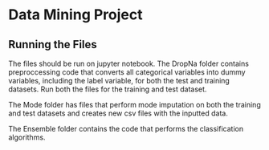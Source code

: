 # Data Mining Project

## Running the Files
The files should be run on jupyter notebook. 
The DropNa folder contains preproccessing code that converts all categorical variables into dummy variables, including the label variable, for both the test and training datasets. Run both the files for the training and test dataset. 

The Mode folder has files that perform mode imputation on both the training and test datasets and creates new csv files with the inputted data. 

The Ensemble folder contains the code that performs the classification algorithms. 


